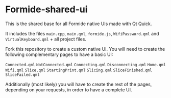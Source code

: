 # Formide-shared-ui

This is the shared base for all Formide native UIs made with Qt Quick.

It includes the files `main.cpp`, `main.qml`, `formide.js`, `WifiPassword.qml` and `VirtualKeyboard.qml` + all project files.

Fork this repository to create a custom native UI. You will need to create the following complementary pages to have a basic UI:

`Connected.qml`
`NotConnected.qml`
`Connecting.qml`
`Disconnecting.qml`
`Home.qml`
`Wifi.qml`
`Slice.qml`
`StartingPrint.qml`
`Slicing.qml`
`SliceFinished.qml`
`SliceFailed.qml`

Additionally (most likely) you will have to create the rest of the pages, depending on your requests, in order to have a complete UI.
